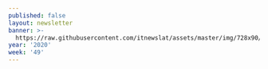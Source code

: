 ```yaml
---
published: false
layout: newsletter
banner: >-
  https://raw.githubusercontent.com/itnewslat/assets/master/img/728x90/Banner-Resumen.jpg
year: '2020'
week: '49'
---
```


